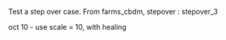 Test a step over case.
From farms_cbdm, stepover : stepover_3

oct 10 - use scale = 10, with healing